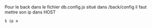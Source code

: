 Pour le back dans le fichier db.config.js situé dans /back/config il faut mettre son ip dans HOST

```shell
$ ip a
```